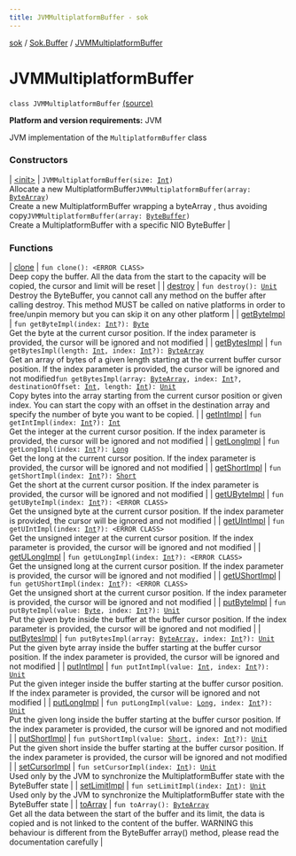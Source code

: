```yaml
---
title: JVMMultiplatformBuffer - sok
---
```


[sok](../../index.html) / [Sok.Buffer](../index.html) / [JVMMultiplatformBuffer](./index.html)

# JVMMultiplatformBuffer

`class JVMMultiplatformBuffer` [(source)](https://github.com/SeekDaSky/Sok/tree/master/jvm/sok-jvm/src/Sok/Buffer/JVMMultiplatformBuffer.kt#L11)

**Platform and version requirements:** JVM

JVM implementation of the `MultiplatformBuffer` class

### Constructors

| [&lt;init&gt;](-init-.html) | `JVMMultiplatformBuffer(size: `[`Int`](https://kotlinlang.org/api/latest/jvm/stdlib/kotlin/-int/index.html)`)`<br>Allocate a new MultiplatformBuffer`JVMMultiplatformBuffer(array: `[`ByteArray`](https://kotlinlang.org/api/latest/jvm/stdlib/kotlin/-byte-array/index.html)`)`<br>Create a new MultiplatformBuffer wrapping a byteArray , thus avoiding copy`JVMMultiplatformBuffer(array: `[`ByteBuffer`](http://docs.oracle.com/javase/6/docs/api/java/nio/ByteBuffer.html)`)`<br>Create a MultiplatformBuffer with a specific NIO ByteBuffer |

### Functions

| [clone](clone.html) | `fun clone(): <ERROR CLASS>`<br>Deep copy the buffer. All the data from the start to the capacity will be copied, the cursor and limit will be reset |
| [destroy](destroy.html) | `fun destroy(): `[`Unit`](https://kotlinlang.org/api/latest/jvm/stdlib/kotlin/-unit/index.html)<br>Destroy the ByteBuffer, you cannot call any method on the buffer after calling destroy. This method MUST be called on native platforms in order to free/unpin memory but you can skip it on any other platform |
| [getByteImpl](get-byte-impl.html) | `fun getByteImpl(index: `[`Int`](https://kotlinlang.org/api/latest/jvm/stdlib/kotlin/-int/index.html)`?): `[`Byte`](https://kotlinlang.org/api/latest/jvm/stdlib/kotlin/-byte/index.html)<br>Get the byte at the current cursor position. If the index parameter is provided, the cursor will be ignored and not modified |
| [getBytesImpl](get-bytes-impl.html) | `fun getBytesImpl(length: `[`Int`](https://kotlinlang.org/api/latest/jvm/stdlib/kotlin/-int/index.html)`, index: `[`Int`](https://kotlinlang.org/api/latest/jvm/stdlib/kotlin/-int/index.html)`?): `[`ByteArray`](https://kotlinlang.org/api/latest/jvm/stdlib/kotlin/-byte-array/index.html)<br>Get an array of bytes of a given length starting at the current buffer cursor position. If the index parameter is provided, the cursor will be ignored and not modified`fun getBytesImpl(array: `[`ByteArray`](https://kotlinlang.org/api/latest/jvm/stdlib/kotlin/-byte-array/index.html)`, index: `[`Int`](https://kotlinlang.org/api/latest/jvm/stdlib/kotlin/-int/index.html)`?, destinationOffset: `[`Int`](https://kotlinlang.org/api/latest/jvm/stdlib/kotlin/-int/index.html)`, length: `[`Int`](https://kotlinlang.org/api/latest/jvm/stdlib/kotlin/-int/index.html)`): `[`Unit`](https://kotlinlang.org/api/latest/jvm/stdlib/kotlin/-unit/index.html)<br>Copy bytes into the array starting from the current cursor position or given index. You can start the copy with an offset in the destination array and specify the number of byte you want to be copied. |
| [getIntImpl](get-int-impl.html) | `fun getIntImpl(index: `[`Int`](https://kotlinlang.org/api/latest/jvm/stdlib/kotlin/-int/index.html)`?): `[`Int`](https://kotlinlang.org/api/latest/jvm/stdlib/kotlin/-int/index.html)<br>Get the integer at the current cursor position. If the index parameter is provided, the cursor will be ignored and not modified |
| [getLongImpl](get-long-impl.html) | `fun getLongImpl(index: `[`Int`](https://kotlinlang.org/api/latest/jvm/stdlib/kotlin/-int/index.html)`?): `[`Long`](https://kotlinlang.org/api/latest/jvm/stdlib/kotlin/-long/index.html)<br>Get the long at the current cursor position. If the index parameter is provided, the cursor will be ignored and not modified |
| [getShortImpl](get-short-impl.html) | `fun getShortImpl(index: `[`Int`](https://kotlinlang.org/api/latest/jvm/stdlib/kotlin/-int/index.html)`?): `[`Short`](https://kotlinlang.org/api/latest/jvm/stdlib/kotlin/-short/index.html)<br>Get the short at the current cursor position. If the index parameter is provided, the cursor will be ignored and not modified |
| [getUByteImpl](get-u-byte-impl.html) | `fun getUByteImpl(index: `[`Int`](https://kotlinlang.org/api/latest/jvm/stdlib/kotlin/-int/index.html)`?): <ERROR CLASS>`<br>Get the unsigned byte at the current cursor position. If the index parameter is provided, the cursor will be ignored and not modified |
| [getUIntImpl](get-u-int-impl.html) | `fun getUIntImpl(index: `[`Int`](https://kotlinlang.org/api/latest/jvm/stdlib/kotlin/-int/index.html)`?): <ERROR CLASS>`<br>Get the unsigned integer at the current cursor position. If the index parameter is provided, the cursor will be ignored and not modified |
| [getULongImpl](get-u-long-impl.html) | `fun getULongImpl(index: `[`Int`](https://kotlinlang.org/api/latest/jvm/stdlib/kotlin/-int/index.html)`?): <ERROR CLASS>`<br>Get the unsigned long at the current cursor position. If the index parameter is provided, the cursor will be ignored and not modified |
| [getUShortImpl](get-u-short-impl.html) | `fun getUShortImpl(index: `[`Int`](https://kotlinlang.org/api/latest/jvm/stdlib/kotlin/-int/index.html)`?): <ERROR CLASS>`<br>Get the unsigned short at the current cursor position. If the index parameter is provided, the cursor will be ignored and not modified |
| [putByteImpl](put-byte-impl.html) | `fun putByteImpl(value: `[`Byte`](https://kotlinlang.org/api/latest/jvm/stdlib/kotlin/-byte/index.html)`, index: `[`Int`](https://kotlinlang.org/api/latest/jvm/stdlib/kotlin/-int/index.html)`?): `[`Unit`](https://kotlinlang.org/api/latest/jvm/stdlib/kotlin/-unit/index.html)<br>Put the given byte inside the buffer at the buffer cursor position. If the index parameter is provided, the cursor will be ignored and not modified |
| [putBytesImpl](put-bytes-impl.html) | `fun putBytesImpl(array: `[`ByteArray`](https://kotlinlang.org/api/latest/jvm/stdlib/kotlin/-byte-array/index.html)`, index: `[`Int`](https://kotlinlang.org/api/latest/jvm/stdlib/kotlin/-int/index.html)`?): `[`Unit`](https://kotlinlang.org/api/latest/jvm/stdlib/kotlin/-unit/index.html)<br>Put the given byte array inside the buffer starting at the buffer cursor position. If the index parameter is provided, the cursor will be ignored and not modified |
| [putIntImpl](put-int-impl.html) | `fun putIntImpl(value: `[`Int`](https://kotlinlang.org/api/latest/jvm/stdlib/kotlin/-int/index.html)`, index: `[`Int`](https://kotlinlang.org/api/latest/jvm/stdlib/kotlin/-int/index.html)`?): `[`Unit`](https://kotlinlang.org/api/latest/jvm/stdlib/kotlin/-unit/index.html)<br>Put the given integer inside the buffer starting at the buffer cursor position. If the index parameter is provided, the cursor will be ignored and not modified |
| [putLongImpl](put-long-impl.html) | `fun putLongImpl(value: `[`Long`](https://kotlinlang.org/api/latest/jvm/stdlib/kotlin/-long/index.html)`, index: `[`Int`](https://kotlinlang.org/api/latest/jvm/stdlib/kotlin/-int/index.html)`?): `[`Unit`](https://kotlinlang.org/api/latest/jvm/stdlib/kotlin/-unit/index.html)<br>Put the given long inside the buffer starting at the buffer cursor position. If the index parameter is provided, the cursor will be ignored and not modified |
| [putShortImpl](put-short-impl.html) | `fun putShortImpl(value: `[`Short`](https://kotlinlang.org/api/latest/jvm/stdlib/kotlin/-short/index.html)`, index: `[`Int`](https://kotlinlang.org/api/latest/jvm/stdlib/kotlin/-int/index.html)`?): `[`Unit`](https://kotlinlang.org/api/latest/jvm/stdlib/kotlin/-unit/index.html)<br>Put the given short inside the buffer starting at the buffer cursor position. If the index parameter is provided, the cursor will be ignored and not modified |
| [setCursorImpl](set-cursor-impl.html) | `fun setCursorImpl(index: `[`Int`](https://kotlinlang.org/api/latest/jvm/stdlib/kotlin/-int/index.html)`): `[`Unit`](https://kotlinlang.org/api/latest/jvm/stdlib/kotlin/-unit/index.html)<br>Used only by the JVM to synchronize the MultiplatformBuffer state with the ByteBuffer state |
| [setLimitImpl](set-limit-impl.html) | `fun setLimitImpl(index: `[`Int`](https://kotlinlang.org/api/latest/jvm/stdlib/kotlin/-int/index.html)`): `[`Unit`](https://kotlinlang.org/api/latest/jvm/stdlib/kotlin/-unit/index.html)<br>Used only by the JVM to synchronize the MultiplatformBuffer state with the ByteBuffer state |
| [toArray](to-array.html) | `fun toArray(): `[`ByteArray`](https://kotlinlang.org/api/latest/jvm/stdlib/kotlin/-byte-array/index.html)<br>Get all the data between the start of the buffer and its limit, the data is copied and is not linked to the content of the buffer. WARNING this behaviour is different from the ByteBuffer array() method, please read the documentation carefully |

